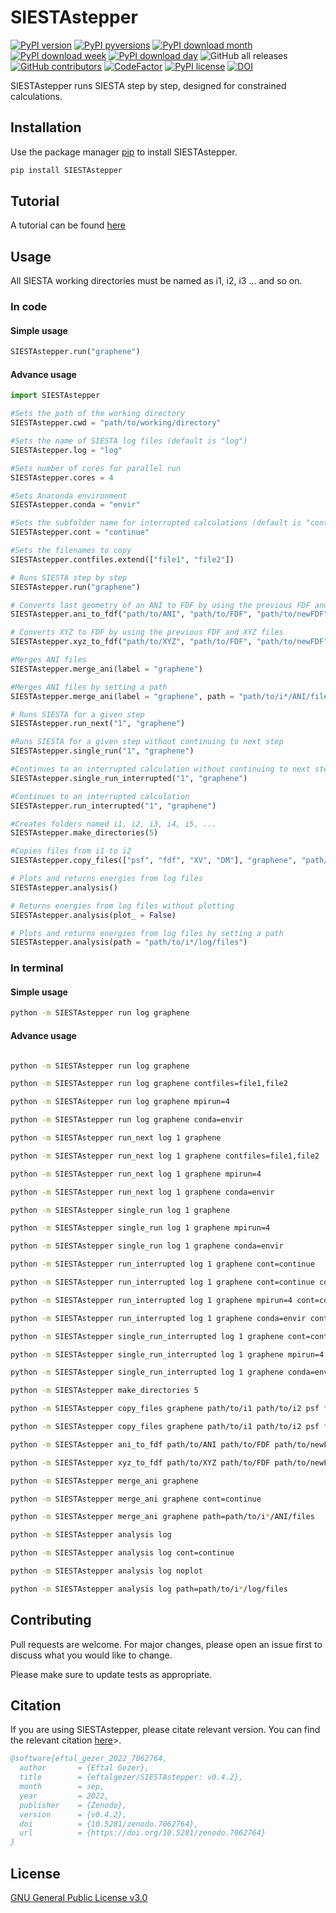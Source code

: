 # SIESTAstepper
[![PyPI version](https://badge.fury.io/py/SIESTAstepper.svg)](https://badge.fury.io/py/SIESTAstepper)
[![PyPI pyversions](https://img.shields.io/pypi/pyversions/SIESTAstepper.svg)](https://pypi.python.org/pypi/SIESTAstepper/)
[![PyPI download month](https://img.shields.io/pypi/dm/SIESTAstepper.svg)](https://pypi.python.org/pypi/SIESTAstepper/)
[![PyPI download week](https://img.shields.io/pypi/dw/SIESTAstepper.svg)](https://pypi.python.org/pypi/SIESTAstepper/)
[![PyPI download day](https://img.shields.io/pypi/dd/SIESTAstepper.svg)](https://pypi.python.org/pypi/SIESTAstepper/)
![GitHub all releases](https://img.shields.io/github/downloads/eftalgezer/SIESTAstepper/total?style=flat)
[![GitHub contributors](https://img.shields.io/github/contributors/eftalgezer/SIESTAstepper.svg)](https://github.com/eftalgezer/SIESTAstepper/graphs/contributors/)
[![CodeFactor](https://www.codefactor.io/repository/github/eftalgezer/siestastepper/badge)](https://www.codefactor.io/repository/github/eftalgezer/siestastepper)
[![PyPI license](https://img.shields.io/pypi/l/SIESTAstepper.svg)](https://pypi.python.org/pypi/SIESTAstepper/)
[![DOI](https://zenodo.org/badge/532944393.svg)](https://zenodo.org/badge/latestdoi/532944393)

SIESTAstepper runs SIESTA step by step, designed for constrained calculations.

## Installation

Use the package manager [pip](https://pip.pypa.io/en/stable/) to install SIESTAstepper.

```bash
pip install SIESTAstepper
```

## Tutorial

A tutorial can be found [here](https://beyondthearistotelian.blogspot.com/2022/09/siestastepper-v100-tutorial.html)

## Usage

All SIESTA working directories must be named as i1, i2, i3 ... and so on.

### In code

#### Simple usage

```python
SIESTAstepper.run("graphene")

```

#### Advance usage

```python
import SIESTAstepper

#Sets the path of the working directory
SIESTAstepper.cwd = "path/to/working/directory"

#Sets the name of SIESTA log files (default is "log")
SIESTAstepper.log = "log"

#Sets number of cores for parallel run
SIESTAstepper.cores = 4

#Sets Anaconda environment
SIESTAstepper.conda = "envir"

#Sets the subfolder name for interrupted calculations (default is "continue")
SIESTAstepper.cont = "continue"

#Sets the filenames to copy
SIESTAstepper.contfiles.extend(["file1", "file2"])

# Runs SIESTA step by step
SIESTAstepper.run("graphene")

# Converts last geometry of an ANI to FDF by using the previous FDF and ANI files
SIESTAstepper.ani_to_fdf("path/to/ANI", "path/to/FDF", "path/to/newFDF")

# Converts XYZ to FDF by using the previous FDF and XYZ files
SIESTAstepper.xyz_to_fdf("path/to/XYZ", "path/to/FDF", "path/to/newFDF")

#Merges ANI files
SIESTAstepper.merge_ani(label = "graphene")

#Merges ANI files by setting a path
SIESTAstepper.merge_ani(label = "graphene", path = "path/to/i*/ANI/files")

# Runs SIESTA for a given step
SIESTAstepper.run_next("1", "graphene")

#Runs SIESTA for a given step without continuing to next step
SIESTAstepper.single_run("1", "graphene")

#Continues to an interrupted calculation without continuing to next step
SIESTAstepper.single_run_interrupted("1", "graphene")

#Continues to an interrupted calculation
SIESTAstepper.run_interrupted("1", "graphene")

#Creates folders named i1, i2, i3, i4, i5, ...
SIESTAstepper.make_directories(5)

#Copies files from i1 to i2
SIESTAstepper.copy_files(["psf", "fdf", "XV", "DM"], "graphene", "path/to/i1", "path/to/i2")

# Plots and returns energies from log files
SIESTAstepper.analysis()

# Returns energies from log files without plotting
SIESTAstepper.analysis(plot_ = False)

# Plots and returns energies from log files by setting a path
SIESTAstepper.analysis(path = "path/to/i*/log/files")
```

### In terminal

#### Simple usage

```sh
python -m SIESTAstepper run log graphene

```

#### Advance usage

```sh

python -m SIESTAstepper run log graphene

python -m SIESTAstepper run log graphene contfiles=file1,file2

python -m SIESTAstepper run log graphene mpirun=4

python -m SIESTAstepper run log graphene conda=envir

python -m SIESTAstepper run_next log 1 graphene

python -m SIESTAstepper run_next log 1 graphene contfiles=file1,file2

python -m SIESTAstepper run_next log 1 graphene mpirun=4

python -m SIESTAstepper run_next log 1 graphene conda=envir

python -m SIESTAstepper single_run log 1 graphene

python -m SIESTAstepper single_run log 1 graphene mpirun=4

python -m SIESTAstepper single_run log 1 graphene conda=envir

python -m SIESTAstepper run_interrupted log 1 graphene cont=continue

python -m SIESTAstepper run_interrupted log 1 graphene cont=continue contfiles=file1,file2

python -m SIESTAstepper run_interrupted log 1 graphene mpirun=4 cont=continue

python -m SIESTAstepper run_interrupted log 1 graphene conda=envir cont=continue

python -m SIESTAstepper single_run_interrupted log 1 graphene cont=continue

python -m SIESTAstepper single_run_interrupted log 1 graphene mpirun=4 cont=continue

python -m SIESTAstepper single_run_interrupted log 1 graphene conda=envir cont=continue

python -m SIESTAstepper make_directories 5

python -m SIESTAstepper copy_files graphene path/to/i1 path/to/i2 psf fdf XV DM

python -m SIESTAstepper copy_files graphene path/to/i1 path/to/i2 psf fdf XV DM

python -m SIESTAstepper ani_to_fdf path/to/ANI path/to/FDF path/to/newFDF

python -m SIESTAstepper xyz_to_fdf path/to/XYZ path/to/FDF path/to/newFDF

python -m SIESTAstepper merge_ani graphene

python -m SIESTAstepper merge_ani graphene cont=continue

python -m SIESTAstepper merge_ani graphene path=path/to/i*/ANI/files

python -m SIESTAstepper analysis log

python -m SIESTAstepper analysis log cont=continue

python -m SIESTAstepper analysis log noplot

python -m SIESTAstepper analysis log path=path/to/i*/log/files

```

## Contributing
Pull requests are welcome. For major changes, please open an issue first to discuss what you would like to change.

Please make sure to update tests as appropriate.

## Citation
If you are using SIESTAstepper, please citate relevant version. You can find the relevant citation [here](https://doi.org/10.5281/zenodo.7051271)>.

```bibtex
@software{eftal_gezer_2022_7062764,
  author       = {Eftal Gezer},
  title        = {eftalgezer/SIESTAstepper: v0.4.2},
  month        = sep,
  year         = 2022,
  publisher    = {Zenodo},
  version      = {v0.4.2},
  doi          = {10.5281/zenodo.7062764},
  url          = {https://doi.org/10.5281/zenodo.7062764}
}
```

## License
[GNU General Public License v3.0](https://github.com/eftalgezer/SIESTAstepper/blob/master/LICENSE) 
